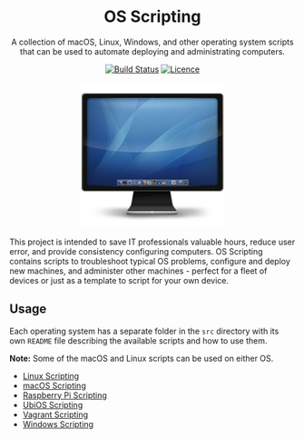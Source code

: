 <div align="center">

# OS Scripting

A collection of macOS, Linux, Windows, and other operating system scripts that can be used to automate deploying and administrating computers.

[![Build Status](https://github.com/Justintime50/os-scripting/workflows/build/badge.svg)](https://github.com/Justintime50/os-scripting/actions)
[![Licence](https://img.shields.io/github/license/justintime50/os-scripting)](LICENSE)

<img src="https://raw.githubusercontent.com/justintime50/assets/main/src/os-scripting/macos.png" alt="Showcase">

</div>

This project is intended to save IT professionals valuable hours, reduce user error, and provide consistency configuring computers. OS Scripting contains scripts to troubleshoot typical OS problems, configure and deploy new machines, and administer other machines - perfect for a fleet of devices or just as a template to script for your own device.

## Usage

Each operating system has a separate folder in the `src` directory with its own `README` file describing the available scripts and how to use them.

**Note:** Some of the macOS and Linux scripts can be used on either OS.

* [Linux Scripting](src/linux/README.md)
* [macOS Scripting](src/macos/README.md)
* [Raspberry Pi Scripting](src/raspberry-pi/README.md)
* [UbiOS Scripting](src/ubios/README.md)
* [Vagrant Scripting](src/vagrant/README.md)
* [Windows Scripting](src/windows/README.md)
